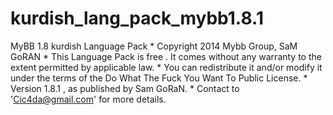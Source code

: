 kurdish_lang_pack_mybb1.8.1
===========================

 MyBB 1.8 kurdish Language Pack  * Copyright 2014 Mybb Group, SaM GoRAN  * This Language Pack is free . It comes without any warranty to the extent permitted by applicable law.  * You can redistribute it and/or modify it under the terms of the Do What The Fuck You Want To Public License.  * Version 1.8.1 , as published by Sam GoRaN.  * Contact to 'Cic4da@gmail.com' for more details.  
